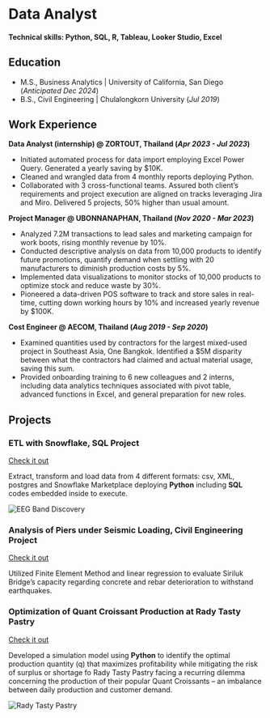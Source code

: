 # Data Analyst

#### Technical skills: Python, SQL, R, Tableau, Looker Studio, Excel

## Education
- M.S., Business Analytics | University of California, San Diego (_Anticipated Dec 2024_)
- B.S., Civil Engineering | Chulalongkorn University (_Jul 2019_)

## Work Experience
**Data Analyst (internship) @ ZORTOUT, Thailand (_Apr 2023 - Jul 2023_)**
- Initiated automated process for data import employing Excel Power Query. Generated a yearly saving by $10K.
- Cleaned and wrangled data from 4 monthly reports deploying Python.
- Collaborated with 3 cross-functional teams. Assured both client’s requirements and project execution are aligned on tracks leveraging Jira and Miro. Delivered 5 projects, 50% higher than usual amount. 

**Project Manager @ UBONNANAPHAN, Thailand (_Nov 2020 - Mar 2023_)**
- Analyzed 7.2M transactions to lead sales and marketing campaign for work boots, rising monthly revenue by 10%.
- Conducted descriptive analysis on data from 10,000 products to identify future promotions, quantify demand when settling with 20 manufacturers to diminish production costs by 5%.
- Implemented data visualizations to monitor stocks of 10,000 products to optimize stock and reduce waste by 30%. 
- Pioneered a data-driven POS software to track and store sales in real-time, cutting down working hours by 10% and increased yearly revenue by $100K.

**Cost Engineer @ AECOM, Thailand (_Aug 2019 - Sep 2020_)**
- Examined quantities used by contractors for the largest mixed-used project in Southeast Asia, One Bangkok. Identified a $5M disparity between what the contractors had claimed and actual material usage, saving this sum.
- Provided onboarding training to 6 new colleagues and 2 interns, including data analytics techniques associated with pivot table, advanced functions in Excel, and general preparation for new roles.

## Projects
### ETL with Snowflake, SQL Project
[Check it out](https://www.mdpi.com/1424-8220/22/8/3048)

Extract, transform and load data from 4 different formats: csv, XML, postgres and Snowflake Marketplace deploying **Python** including **SQL** codes embedded inside to execute.

![EEG Band Discovery](/assets/img/eeg_band_discovery.jpeg)

### Analysis of Piers under Seismic Loading, Civil Engineering Project
[Check it out](https://www.mdpi.com/1424-8220/22/8/3048)

Utilized Finite Element Method and linear regression to evaluate Siriluk Bridge’s capacity regarding concrete and rebar deterioration to withstand earthquakes.

### Optimization of Quant Croissant Production at Rady Tasty Pastry
[Check it out](https://github.com/oakpongphon/BusOperation_RadytastePastry)

Developed a simulation model using **Python** to identify the optimal production quantity (q) that maximizes profitability while mitigating the risk of surplus or shortage fo Rady Tasty Pastry facing a recurring dilemma concerning the production of their popular Quant Croissants – an imbalance between daily production and customer demand. 

![Rady Tasty Pastry](/assets/croissants.jpg)

